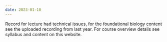```yaml
---
date: 2023-01-10
---
```

Record for lecture had technical issues, for the foundational biology content see the uploaded recording from last year.  For course overview details see syllabus and content on this website.
